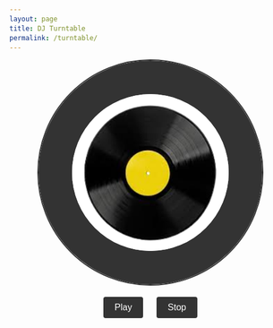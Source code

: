```yaml
---
layout: page
title: DJ Turntable
permalink: /turntable/
---
```


<html>
<head>
  <title>Virtual DJ Turntable</title>
  <style>
    .turntable {
      width: 400px;
      height: 400px;
      position: relative;
      border: 2px solid #333;
      border-radius: 50%;
      overflow: hidden;
      margin: 0 auto;
    }
    .record {
      width: 100%;
      height: 100%;
      background-color: #333;
      border-radius: 50%;
    }
    .record-label {
      position: absolute;
      top: 50%;
      left: 50%;
      transform: translate(-50%, -50%);
      width: 70%;
      height: 70%;
      background-color: #fff;
      border-radius: 50%;
    }
    .record-label img {
      display: block;
      width: 100%;
      height: 100%;
      object-fit: cover;
      border-radius: 50%;
    }
    .controls {
      text-align: center;
      margin-top: 20px;
    }
    .button {
      display: inline-block;
      padding: 10px 20px;
      background-color: #333;
      color: #fff;
      border: none;
      border-radius: 4px;
      cursor: pointer;
      font-size: 16px;
      margin: 0 10px;
    }
  </style>
</head>
<body>
  <div class="turntable">
    <div class="record">
      <div class="record-label">
        <img src="https://github.com/Soham360/csp-fastpages/blob/master/images/record.png?raw=true" alt="Record Image">
      </div>
    </div>
  </div>
  <div class="controls">
    <button class="button">Play</button>
    <button class="button">Stop</button>
  </div>

  <script>
    var audio = new Audio('https://github.com/Soham360/csp-fastpages/blob/master/images/HeartOnMySleeve.mp3?raw=true');
    var isPlaying = false;

    function togglePlayback() {
      if (isPlaying) {
        audio.pause();
      } else {
        audio.play();
      }
      isPlaying = !isPlaying;
    }

    document.querySelector('.button').addEventListener('click', togglePlayback);
  </script>
</body>
</html>
